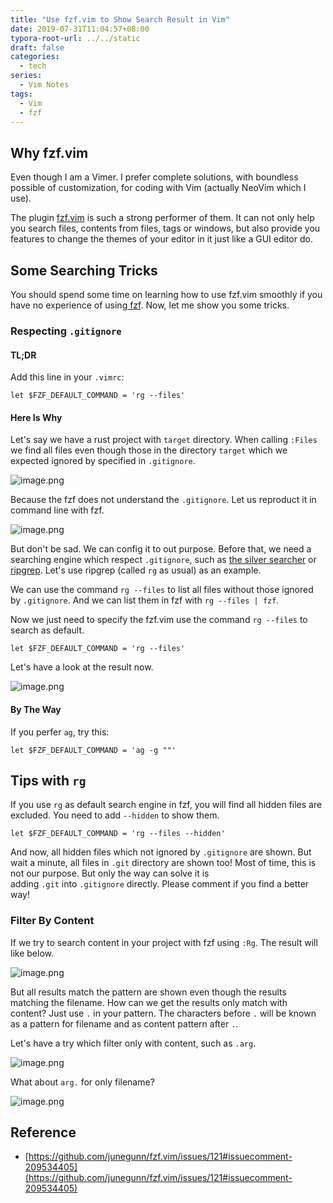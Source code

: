 ```yaml
---
title: "Use fzf.vim to Show Search Result in Vim"
date: 2019-07-31T11:04:57+08:00
typora-root-url: ../../static
draft: false
categories:
  - tech
series:
  - Vim Notes
tags:
  - Vim
  - fzf
---
```

## Why fzf.vim

Even though I am a Vimer. I prefer complete solutions, with boundless possible of customization, for coding with Vim (actually NeoVim which I use).

The plugin [fzf.vim](https://github.com/junegunn/fzf.vim) is such a strong performer of them. It can not only help you search files, contents from files, tags or windows, but also provide you features to change the themes of your editor in it just like a GUI editor do.

## Some Searching Tricks

You should spend some time on learning how to use fzf.vim smoothly if you have no experience of using[ fzf](https://www.yuque.com/jtr109/zima/tk6fdc/edit). Now, let me show you some tricks.


### Respecting `.gitignore` 

#### TL;DR

Add this line in your `.vimrc`:

```shell
let $FZF_DEFAULT_COMMAND = 'rg --files'
```

#### Here Is Why

Let's say we have a rust project with `target` directory. When calling `:Files` we find all files even though those in the directory `target` which we expected ignored by specified in `.gitignore`.

![image.png](1561773303637-969795e1-fa69-46a3-8cca-342e5ef485cd.png)

Because the fzf does not understand the `.gitignore`. Let us reproduct it in command line with fzf.


![image.png](1561773516508-3e3d3a52-f971-4fe5-9523-0ab84d3d1324.png)

But don't be sad. We can config it to out purpose. Before that, we need a searching engine which respect `.gitignore`, such as [the silver searcher](https://www.yuque.com/jtr109/zima/tk6fdc/edit) or [ripgrep](https://github.com/BurntSushi/ripgrep). Let's use ripgrep (called `rg` as usual) as an example.


We can use the command `rg --files` to list all files without those ignored by `.gitignore`. And we can list them in fzf with `rg --files | fzf`.

Now we just need to specify the fzf.vim use the command `rg --files` to search as default.

```shell
let $FZF_DEFAULT_COMMAND = 'rg --files'
```

Let's have a look at the result now.

![image.png](1561779008133-7d660fba-b986-411f-81f3-4c265d8a7620.png)

#### By The Way

If you perfer `ag`, try this:

```shell
let $FZF_DEFAULT_COMMAND = 'ag -g ""'
```

## Tips with `rg`
If you use `rg` as default search engine in fzf, you will find all hidden files are excluded. You need to add `--hidden` to show them.

```shell
let $FZF_DEFAULT_COMMAND = 'rg --files --hidden'
```

And now, all hidden files which not ignored by `.gitignore` are shown. But wait a minute, all files in `.git` directory are shown too! Most of time, this is not our purpose. But only the way can solve it is adding `.git` into `.gitignore` directly. Please comment if you find a better way!

### Filter By Content

If we try to search content in your project with fzf using `:Rg`. The result will like below.

![image.png](1561779585101-a49256e1-834d-4b6d-9af2-cce51a7c66e2.png)

But all results match the pattern are shown even though the results matching the filename. How can we get the results only match with content? Just use `.` in your pattern. The characters before `.` will be known as a pattern for filename and as content pattern after `.`.

Let's have a try which filter only with content, such as `.arg`.

![image.png](1561779567738-a83a4772-407e-4164-9b03-4be67308de20.png)

What about `arg.` for only filename?

![image.png](1561779676551-b34a407d-4ccd-4b90-a687-a4cfc8562d4f.png)

## Reference

- [https://github.com/junegunn/fzf.vim/issues/121#issuecomment-209534405](https://github.com/junegunn/fzf.vim/issues/121#issuecomment-209534405)
